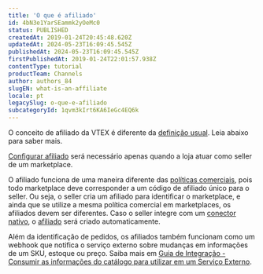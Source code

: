 ```yaml
---
title: 'O que é afiliado'
id: 4bN3e1YarSEammk2yOeMc0
status: PUBLISHED
createdAt: 2019-01-24T20:45:48.620Z
updatedAt: 2024-05-23T16:09:45.545Z
publishedAt: 2024-05-23T16:09:45.545Z
firstPublishedAt: 2019-01-24T22:01:57.938Z
contentType: tutorial
productTeam: Channels
author: authors_84
slugEN: what-is-an-affiliate
locale: pt
legacySlug: o-que-e-afiliado
subcategoryId: 1qvm3kIrt6KA6IeGc4EQ6k
---
```


<div class="alert alert-info"> 
O conceito de afiliado da VTEX é diferente da <a href="https://pt.wikipedia.org/wiki/Programa_de_afiliados">definição usual</a>. Leia abaixo para saber mais. 
</div>

[Configurar afiliado](/pt/tutorial/como-configurar-afiliado) será necessário apenas quando a loja atuar como seller de um marketplace.

O afiliado funciona de uma maneira diferente das [políticas comerciais](/pt/tutorial/how-trade-policies-work--6Xef8PZiFm40kg2STrMkMV), pois todo marketplace deve corresponder a um código de afiliado único para o seller. Ou seja, o seller cria um afiliado para identificar o marketplace, e ainda que se utilize a mesma política comercial em marketplaces, os afiliados devem ser diferentes. Caso o seller integre com um [conector nativo](/pt/tutorial/estrategias-de-marketplace-na-vtex--tutorials_402#integrado-a-conector-nativo-vtex), o [afiliado](/pt/tutorial/como-configurar-afiliado) será criado automaticamente.

Além da identificação de pedidos, os afiliados também funcionam como um webhook que notifica o serviço externo sobre mudanças em informações de um SKU, estoque ou preço. Saiba mais em [Guia de Integração - Consumir as informações do catálogo para utilizar em um Serviço Externo](http://help.vtex.com/pt/tutorial/guia-de-integracao-consumir-as-informacoes-do-catalogo).
